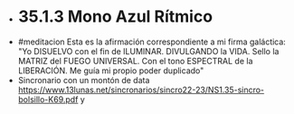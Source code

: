 - # 35.1.3 Mono Azul Rítmico
- #meditacion Esta es la afirmación correspondiente a mi firma galáctica: "Yo DISUELVO con el fin de ILUMINAR. DIVULGANDO la VIDA. Sello la MATRIZ del FUEGO UNIVERSAL. Con el tono ESPECTRAL de la LIBERACIÓN. Me guía mi propio poder duplicado"
- Sincronario con un montón de data https://www.13lunas.net/sincronarios/sincro22-23/NS1.35-sincro-bolsillo-K69.pdf y